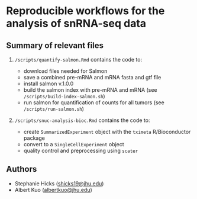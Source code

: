 # Reproducible workflows for the analysis of snRNA-seq data

## Summary of relevant files

1. `/scripts/quantify-salmon.Rmd` contains the code to:

    - download files needed for Salmon
    - save a combined pre-mRNA and mRNA fasta and gtf file 
    - install salmon v.1.0.0
    - build the salmon index with pre-mRNA and mRNA (see `/scripts/build-index-salmon.sh`)
    - run salmon for quantification of counts for all tumors (see `/scripts/run-salmon.sh`)

2. `/scripts/snuc-analysis-bioc.Rmd` contains the code to: 

    - create `SummarizedExperiment` object with the `tximeta` R/Bioconductor package
    - convert to a `SingleCellExperiment` object
    - quality control and preprocessing using `scater`

## Authors

* Stephanie Hicks (shicks19@jhu.edu)
* Albert Kuo (albertkuo@jhu.edu)